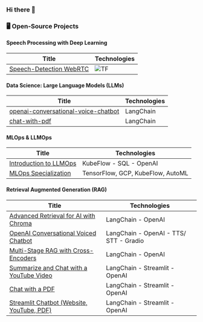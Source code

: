 ### Hi there 👋

<!--
**sulaiman-shamasna/sulaiman-shamasna** is a ✨ _special_ ✨ repository because its `README.md` (this file) appears on your GitHub profile.

Here are some ideas to get you started:

- 🔭 I’m currently working on ...
- 🌱 I’m currently learning ...
- 👯 I’m looking to collaborate on ...
- 🤔 I’m looking for help with ...
- 💬 Ask me about ...
- 📫 How to reach me: ...
- 😄 Pronouns: ...
- ⚡ Fun fact: ...
-->

### 🖥️ Open-Source Projects

#### Speech Processing with Deep Learning

| Title | Technologies |
|--|--|
| [Speech-Detection WebRTC](https://github.com/sulaiman-shamasna/speech-detection-WebRTC) | ![TF](https://img.shields.io/badge/TF-black?style=flat-square&logo=tensorflow) |

#### Data Science: Large Language Models (LLMs)

| Title | Technologies |
|--|--|
| [openai-conversational-voice-chatbot](https://github.com/sulaiman-shamasna/openai-conversational-voice-chatbot) | LangChain |
| [chat-with-pdf](https://github.com/sulaiman-shamasna/chat-with-pdf) | LangChain |

#### MLOps & LLMOps

| Title | Technologies |
|--|--|
| [Introduction to LLMOps](https://github.com/sulaiman-shamasna/LLMOps) | KubeFlow - SQL - OpenAI |
| [MLOps Specialization](https://github.com/sulaiman-shamasna/Machine-Learning-Engineering-for-Production-MLOps-Specialization) | TensorFlow, GCP, KubeFlow, AutoML |

#### Retrieval Augmented Generation (RAG)

| Title | Technologies |
|--|--|
| [Advanced Retrieval for AI with Chroma](https://github.com/sulaiman-shamasna/Advanced-Retrieval-for-AI-with-Chroma) | LangChain - OpenAI |
| [OpenAI Conversational Voiced Chatbot](https://github.com/sulaiman-shamasna/openai-conversational-voice-chatbot) | LangChain - OpenAI - TTS/ STT - Gradio |
| [Multi-Stage RAG with Cross-Encoders](https://github.com/sulaiman-shamasna/multi-stage-rag-with-cross-encoders) | LangChain - OpenAI |
| [Summarize and Chat with a YouTube Video](https://github.com/sulaiman-shamasna/summarize-and-chat-with-youtube-video) | LangChain - Streamlit - OpenAI |
| [Chat with a PDF](https://github.com/sulaiman-shamasna/chat-with-pdf) | LangChain - Streamlit - OpenAI |
| [Streamlit Chatbot (Website, YouTube, PDF)](https://github.com/sulaiman-shamasna/streamlit-chatbot-openai) | LangChain - Streamlit - OpenAI |

